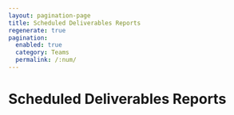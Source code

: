 ```yaml
---
layout: pagination-page
title: Scheduled Deliverables Reports
regenerate: true
pagination: 
  enabled: true
  category: Teams
  permalink: /:num/
---
```


<h1> Scheduled Deliverables Reports </h1>